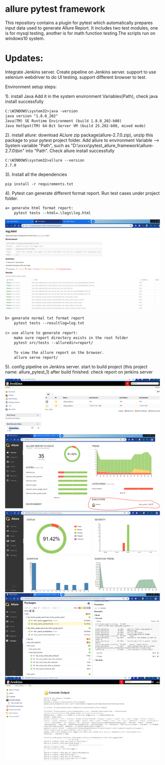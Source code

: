 # allure pytest framework
This repository contains a plugin for pytest which automatically prepares input data used to generate Allure Report. It includes two test modules, one is for mysql testing, another is for math function testing.The scripts run on windows10 system.

# Updates:
Integrate Jenkins server. Create pipeline on Jenkins server. support to use selenium webdriver to do UI testing. support different browser to test.


Environment setup steps:

1). install Java
Add it in the system environment Variables(Path), check java install successfully

    C:\WINDOWS\system32>java -version
    java version "1.8.0_202"
    Java(TM) SE Runtime Environment (build 1.8.0_202-b08)
    Java HotSpot(TM) 64-Bit Server VM (build 25.202-b08, mixed mode)

2). install allure:
download ALlure zip package(allure-2.7.0.zip), unzip this package to your pytest project folder. Add allure  to environment Variable --> System variable "Path", such as "D:\xxxx\pytest_allure_framework\allure-2.7.0\bin" into "Path". Check allure install successfully

    C:\WINDOWS\system32>allure --version
    2.7.0

3). Install all the dependencies

    pip install -r requirements.txt

4). Pytest can generate different format report. Run test cases under project folder.

    a> generate html format report:
        pytest tests --html=.\logs\log.html

![alt text](https://github.com/henrychang1413/pytest_allure_framework/blob/master/html_report.PNG)

    b> generate normal txt format report
        pytest tests --resultlog=log.txt

    c> use allure to generate report:
        make sure report directory exists in the root folder
        pytest src/tests --alluredir=report/

        To view the allure report on the browser.
        allure serve report/


5). config pipeline on Jenkins server. start to build project (this project name: allure_pytest_1)
    after build finished. check report on jenkins server

 ![alt text](https://github.com/henrychang1413/pytest_allure_framework/blob/master/screenshots/Jenkins_0.PNG)
 ![alt text](https://github.com/henrychang1413/pytest_allure_framework/blob/master/screenshots/Jenkin_Allure_1.PNG)
 ![alt text](https://github.com/henrychang1413/pytest_allure_framework/blob/master/screenshots/Jenkin_allure_2.PNG)
 ![alt text](https://github.com/henrychang1413/pytest_allure_framework/blob/master/screenshots/Jenkins_allure_4.PNG)
  ![alt text](https://github.com/henrychang1413/pytest_allure_framework/blob/master/screenshots/Jenkins_log_out.PNG)




